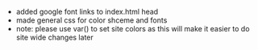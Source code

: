 - added google font links to index.html head
- made general css for color shceme and fonts
- note: please use var() to set site colors as this will make it easier to do site wide changes later